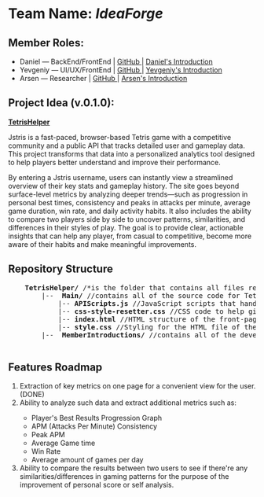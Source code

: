 <h1>Team Name: <i>IdeaForge</i></h1>

<h2>Member Roles:</h2>
<ul>
	<li>Daniel — BackEnd/FrontEnd | <a href="https://github.com/AtomicRecall/">GitHub </a> | <a href="https://yevexe.github.io/3140ProjectsRepo/TetrisHelper/MemberIntroductions/Daniel/SelfIntroduction.html">Daniel's Introduction</a></li>
	<li>Yevgeniy — UI/UX/FrontEnd | <a href="https://github.com/yevexe/">GitHub </a> | <a href="https://yevexe.github.io/3140ProjectsRepo/TetrisHelper/MemberIntroductions/Yevgeniy/index.html">Yevgeniy's Introduction</a></li>
	<li>Arsen — Researcher | <a href="https://github.com/YaArsen">GitHub </a> | <a href= "https://github.com/yevexe/3140ProjectsRepo/blob/main/TetrisHelper/MemberIntroductions/Arsen/index.html">Arsen's Introduction</a></li>
</ul>

<h2>Project Idea <b>(v.0.1.0)</b>:</h2>
<p><b><a href="https://yevexe.github.io/3140ProjectsRepo/TetrisHelper/main/index.html">TetrisHelper</a></b></p>
<p>Jstris is a fast-paced, browser-based Tetris game with a competitive community and a public API that tracks detailed user and gameplay data. This project transforms that data into a personalized analytics tool designed to help players better understand and improve their performance.

By entering a Jstris username, users can instantly view a streamlined overview of their key stats and gameplay history. The site goes beyond surface-level metrics by analyzing deeper trends—such as progression in personal best times, consistency and peaks in attacks per minute, average game duration, win rate, and daily activity habits. It also includes the ability to compare two players side by side to uncover patterns, similarities, and differences in their styles of play. The goal is to provide clear, actionable insights that can help any player, from casual to competitive, become more aware of their habits and make meaningful improvements.</p>

<p>
	<h2>Repository Structure</h2>
	<pre>
 	<b>TetrisHelper/</b> /*is the folder that contains all files related to this project.
		|-- <b>&nbsp;Main/</b> //contains all of the source code for TetrisHelper.
			|--<b>&nbsp;APIScripts.js</b> //JavaScript scripts that handle API calls to Jstris's API and handles pushing that info to the front end.
			|--<b>&nbsp;css-style-resetter.css</b> //CSS code to help give further control to how the browser renders the website
			|--<b>&nbsp;index.html</b> //HTML structure of the front-page of Tetris Helper.
			|--<b>&nbsp;style.css</b> //Styling for the HTML file of the front-page.
		|-- <b>&nbsp;MemberIntroductions/</b> //contains all of the developer's introductions.
	</pre>

 <h2>Features Roadmap</h2>
 <ol>
	 <li>Extraction of key metrics on one page for a convenient view for the user. (DONE) </li>
	 <li>Ability to analyze such data and extract additional metrics such as:</li>
	 	<ul>
			<li>Player's Best Results Progression Graph</li>
			<li>APM (Attacks Per Minute) Consistency</li>
			<li>Peak APM</li>
			<li>Average Game time</li>
			<li>Win Rate</li>
			<li>Average amount of games per day</li>
		</ul>
	 <li>Ability to compare the results between two users to see if there're any 
		 similarities/differences in gaming patterns for the purpose of the 
		 improvement of personal score or self analysis.</li>
 </ol>
</p>
